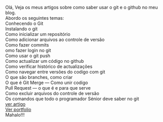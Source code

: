 Olá, Veja os meus artigos sobre como saber usar o git e o github no meu blog.<br>
Abordo os seguintes temas: <br>
Conhecendo o Git<br>
Instalando o git<br>
Como inicializar um repositório<br>
Como adicionar arquivos ao controle de versão<br>
Como fazer commits<br>
omo fazer login no git<br>
Como usar o git push<br>
Como actualizar um código no github<br>
Como verificar histórico de actualizações<br>
Como navegar entre versões do codigo com git<br>
O que são branches, como criar<br>
O que é Git Merge — Como unir codigo<br>
Pull Request — o que é e para que serve<br>
Como excluir arquivos do controle de versão<br>
Os comandos que todo o programador Sénior deve saber no git
<br>
[ver artigo](https://medium.com/@ivanilsonmartinsantonio7)<br>
[Ver portfolio](https://ima-antonio.github.io)
<br>
Mahalo!!!<br>
